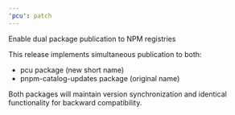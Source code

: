```yaml
---
'pcu': patch
---
```


Enable dual package publication to NPM registries

This release implements simultaneous publication to both:

- pcu package (new short name)
- pnpm-catalog-updates package (original name)

Both packages will maintain version synchronization and identical functionality
for backward compatibility.
